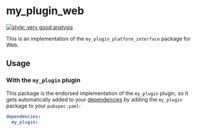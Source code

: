 # my_plugin_web

[![style: very good analysis][very_good_analysis_badge]][very_good_analysis_link]

This is an implementation of the `my_plugin_platform_interface` package for Web.

## Usage

### With the `my_plugin` plugin

This package is the endorsed implementation of the `my_plugin` plugin, so it gets automatically added to your [dependencies](https://flutter.dev/platform-plugins/) by adding the `my_plugin` package to your `pubspec.yaml`:

```yaml
dependencies:
  my_plugin: 
```

[very_good_analysis_badge]: https://img.shields.io/badge/style-very_good_analysis-B22C89.svg
[very_good_analysis_link]: https://pub.dev/packages/very_good_analysis